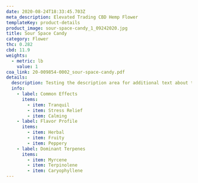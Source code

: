 ```yaml
---
date: 2020-08-24T18:33:45.703Z
meta_description: Elevated Trading CBD Hemp Flower
templateKey: product-details
product_image: sour-space-candy_1_09242020.jpg
title: Sour Space Candy
category: Flower
thc: 0.282
cbd: 11.9
weights:
  - metric: lb
    value: 1
coa_link: 20-009854-0002_sour-space-candy.pdf
details:
  description: Testing the description area for additional text about the product.
  info:
    - label: Common Effects
      items:
        - item: Tranquil
        - item: Stress Relief
        - item: Calming
    - label: Flavor Profile
      items:
        - item: Herbal
        - item: Fruity
        - item: Peppery
    - label: Dominant Terpenes
      items:
        - item: Myrcene
        - item: Terpinolene
        - item: Caryophyllene
---
```

